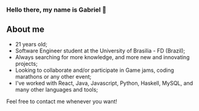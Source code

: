 ### Hello there, my name is Gabriel 👋

## About me

- 21 years old;
- Software Engineer student at the University of Brasilia - FD (Brazil);
- Always searching for more knowledge, and more new and innovating projects;
- Looking to collaborate and/or participate in Game jams, coding marathons or any other event;
- I've worked with React, Java, Javascript, Python, Haskell, MySQL, and many other languages and tools;

Feel free to contact me whenever you want!
